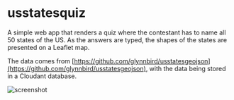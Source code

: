 # usstatesquiz

A simple web app that renders a quiz where the contestant has to name all 50 states of the US. As the answers are typed, the shapes of the states are presented on a Leaflet map.

The data comes from [https://github.com/glynnbird/usstatesgeojson](https://github.com/glynnbird/usstatesgeojson), with the data being stored in a Cloudant database.

![screenshot](https://github.com/glynnbird/usstatesquiz/raw/master/public/img/screenshot.png "Screenshot")